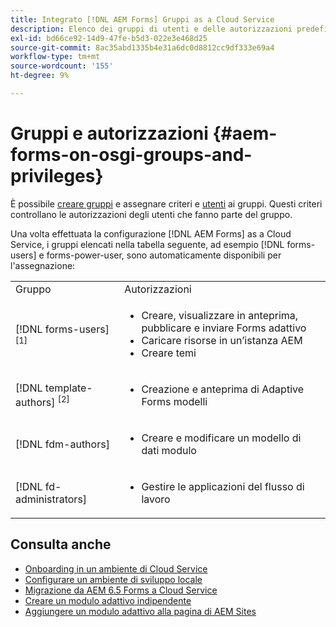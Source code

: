 ```yaml
---
title: Integrato [!DNL AEM Forms] Gruppi as a Cloud Service
description: Elenco dei gruppi di utenti e delle autorizzazioni predefiniti assegnati a ciascun gruppo
exl-id: bd66ce92-14d9-47fe-b5d3-022e3e468d25
source-git-commit: 8ac35abd1335b4e31a6dc0d8812cc9df333e69a4
workflow-type: tm+mt
source-wordcount: '155'
ht-degree: 9%

---
```


# Gruppi e autorizzazioni {#aem-forms-on-osgi-groups-and-privileges}

È possibile [creare gruppi](https://experienceleague.adobe.com/docs/experience-manager-learn/cloud-service/accessing/aem-users-groups-and-permissions.html#accessing) e assegnare criteri e [utenti](https://experienceleague.adobe.com/docs/experience-manager-learn/cloud-service/accessing/aem-users-groups-and-permissions.html#accessing) ai gruppi. Questi criteri controllano le autorizzazioni degli utenti che fanno parte del gruppo.

Una volta effettuata la configurazione [!DNL AEM Forms] as a Cloud Service, i gruppi elencati nella tabella seguente, ad esempio [!DNL forms-users] e forms-power-user, sono automaticamente disponibili per l&#39;assegnazione:

<table>
 <tbody>
  <tr>
   <td>Gruppo</td> 
   <td>Autorizzazioni</td> 
  </tr>
  <tr>
   <td>[!DNL forms-users] <sup>[1]</sup></td> 
   <td>
    <ul> 
     <li>Creare, visualizzare in anteprima, pubblicare e inviare Forms adattivo</li> 
    <!-- <li>Create, preview, and publish interactive communications and document fragments</li> -->
     <li>Caricare risorse in un’istanza AEM</li> 
     <li>Creare temi</li> 
    </ul> </td> 
  </tr>
  <!-- <tr>
   <td>[!DNL forms-power-user]</td> 
   <td>
    <ul> 
     <li>Create, preview, publish, and submit Adaptive Forms</li> 
     <li>Create, preview, and publish interactive communications and document fragments</li> 
     <li>Create scripts for Adaptive Forms using code editor</li> 
     <li>Upload assets including scripts</li> 
     <li>Create themes</li> 
     <li>Import packages containing XDP</li> 
    </ul> </td> 
  </tr>
 <tr>
   <td>forms-submission-reviewers</td> 
   <td>
    <ul> 
     <li>Review submissions</li> 
     <li>Approve or reject submissions</li> 
    </ul> </td> 
  </tr> -->
  <tr>
   <td>[!DNL template-authors] <sup>[2]</sup></td> 
   <td>
    <ul> 
     <li>Creazione e anteprima di Adaptive Forms <!-- or interactive communications --> modelli</li> 
    </ul> </td> 
  </tr>
  <tr>
   <td><p>[!DNL fdm-authors]</p> </td> 
   <td>
    <ul> 
     <li>Creare e modificare un modello di dati modulo</li> 
    </ul> </td> 
  </tr>
  <!-- <tr>
   <td>cm-agent-users</td> 
   <td>
    <ul> 
     <li>Access Correspondence Management letters or interactive communications using Agent UI</li> 
    </ul> </td> 
  </tr> --> 
  <!-- <tr>
   <td><p>workflow-editors</p> </td> 
   <td>
    <ul> -->
    <!-- <li>Create an inbox application</li>  -->
    <!-- <li>Create a workflow model</li> 
    </ul> </td> 
  </tr>
  <tr>
   <td>[!DNL workflow-users]</td> 
   <td>
    <ul> 
     <li>Use AEM inbox applications<br /> -->
     <!-- 
     <strong>Note: </strong>You must have cm-agent-users and [!DNL workflow-users] group assignments to access Interactive Communications Agent UI in AEM inbox.</li>  -->
    </ul> </td> 
  </tr>
  <tr>
   <td>[!DNL fd-administrators]</td> 
   <td>
    <ul> 
     <!-- <li>Configure PDF Generator</li> --> 
     <!-- <li>Configure Watched folder</li> -->
     <li>Gestire le applicazioni del flusso di lavoro</li> 
    </ul> </td> 
  </tr>
 </tbody>
</table>

## Consulta anche

* [Onboarding in un ambiente di Cloud Service](/help/forms/setup-forms-cloud-service.md)
* [Configurare un ambiente di sviluppo locale](/help/forms/setup-local-development-environment.md)
* [Migrazione da AEM 6.5 Forms a Cloud Service](/help/forms/migrate-to-forms-as-a-cloud-service.md)
* [Creare un modulo adattivo indipendente](/help/forms/creating-adaptive-form-core-components.md)
* [Aggiungere un modulo adattivo alla pagina di AEM Sites](/help/forms/create-or-add-an-adaptive-form-to-aem-sites-page.md)



